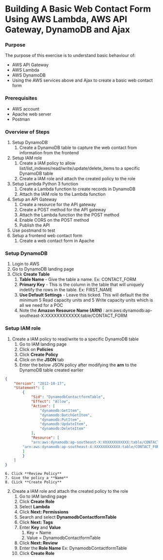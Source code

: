 # Building A Basic Web Contact Form Using AWS Lambda, AWS API Gateway, DynamoDB and Ajax

### Purpose

The purpose of this exercise is to understand basic behaviour of:
- AWS API Gateway
- AWS Lambda
- AWS DynamoDB
- Using the AWS services above and Ajax to create a basic web contact form

### Prerequisites

- AWS account
- Apache web server
- Postman

### Overview of Steps
1. Setup DynamoDB
    1. Create a DynamoDB table to capture the web contact from information from the frontend
2. Setup IAM role
    1. Create a IAM policy to allow list/list_indexes/read/write/update/delete_items to a specific DynamoDB table
    2. Create a IAM role and attach the created policy to the role 
3. Setup Lambda Python 3 function
    1. Create a Lambda function to create records in DynamoDB
    2. Attach the IAM role to the Lambda function
3. Setup an API Gateway
    1. Create a resource for the API gateway
    2. Create a POST method for the API gateway
    3. Attach the Lambda function the the POST method
    4. Enable CORS on the POST method
    5. Publish the API
4. Use postmand to test
5. Setup a frontend web contact form
    1. Create a web contact form in Apache

### Setup DynamoDB
1. Login to AWS
2. Go to DynamoDB landing page
3. Click **Create Table**
    1. **Table Name** - Give the table a name. Ex: CONTACT_FORM
    2. **Primary Key** - This is the column in the table that will uniquely indetify the rows in the table. Ex: FIRST_NAME
    3. **Use Default Settings** - Leave this ticked. This will default the the minimum 5 Read capacity units and 5 Write capacity units which is all we need for a POC
    4. Note the **Amazon Resource Name (ARN)** : arn:aws:dynamodb:ap-southeast-X:XXXXXXXXXXXX:table/CONTACT_FORM

### Setup IAM role
1. Create a IAM policy to read/write to a specific DynamoDB table
    1. Go to IAM landing page
    2. Click on **Policies**
    3. Click **Create Policy**
    4. Click on the **JSON** tab
    5. Enter the below JSON policy after modifying the **arn** to the DynamoDB table created earlier
```json
{
    "Version": "2012-10-17",
    "Statement": [
        {
            "Sid": "DynamodbContactformTable",
            "Effect": "Allow",
            "Action": [
                "dynamodb:GetItem",
                "dynamodb:BatchGetItem",
                "dynamodb:PutItem",
                "dynamodb:UpdateItem",
                "dynamodb:DeleteItem"
            ],
            "Resource": [
            "arn:aws:dynamodb:ap-southeast-X:XXXXXXXXXXXX:table/CONTACT_FORM",
	    "arn:aws:dynamodb:ap-southeast-X:XXXXXXXXXXXX:table/CONTACT_FORM/index/*"
	    ]
        }
    ]
}
```
    6. Click **Review Policy**
    7. Give the policy a **Name**
    8. CLick **Create Policy**
    
2. Create a IAM role and attach the created policy to the role
    1. Go to IAM landing page
    2. Click **Create Role**
    3. Select **Lambda**
    4. Click **Next: Permissions**
    5. Search and select **DynamodbContactformTable**
    6. Click **Next: Tags**
    7. Enter **Key** and **Value**
        1. Key = Name
        2. Value = DynamodbContactformTable
    8. Click **Next: Review**
    9. Enter the **Role Name** Ex: DynamodbContactformTable
    10. Click **Create Role**


